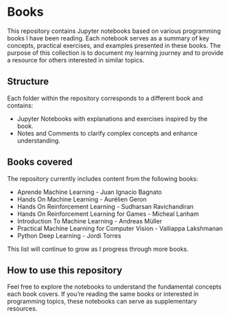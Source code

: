 # Books

This repository contains Jupyter notebooks based on various programming books I have been reading. Each notebook serves as a summary of key concepts, practical exercises, and examples presented in these books. The purpose of this collection is to document my learning journey and to provide a resource for others interested in similar topics.

## Structure

Each folder within the repository corresponds to a different book and contains:

- Jupyter Notebooks with explanations and exercises inspired by the book.
- Notes and Comments to clarify complex concepts and enhance understanding.

## Books covered

The repository currently includes content from the following books:

- Aprende Machine Learning - Juan Ignacio Bagnato
- Hands On Machine Learning - Aurélien Geron
- Hands On Reinforcement Learning - Sudharsan Ravichandiran
- Hands On Reinforcement Learning for Games - Micheal Lanham
- Introduction To Machine Learning - Andreas Müller
- Practical Machine Learning for Computer Vision - Valliappa Lakshmanan
- Python Deep Learning - Jordi Torres

This list will continue to grow as I progress through more books.

## How to use this repository

Feel free to explore the notebooks to understand the fundamental concepts each book covers. If you’re reading the same books or interested in programming topics, these notebooks can serve as supplementary resources.

